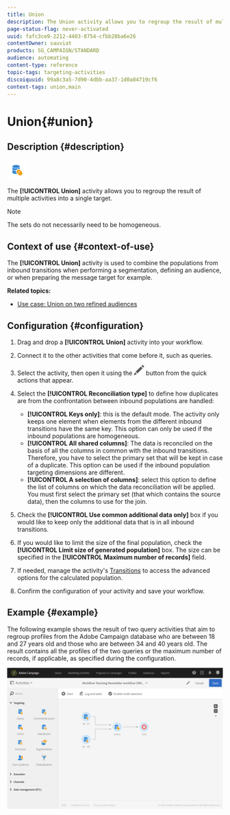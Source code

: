 ```yaml
---
title: Union
description: The Union activity allows you to regroup the result of multiple activities into a single target.
page-status-flag: never-activated
uuid: fafc3ce9-2212-4403-8754-cfbb28ba6e26
contentOwner: sauviat
products: SG_CAMPAIGN/STANDARD
audience: automating
content-type: reference
topic-tags: targeting-activities
discoiquuid: 99a8c3a5-7d90-4dbb-aa37-1d0a84719cf6
context-tags: union,main
---
```


# Union{#union}

## Description {#description}

![](assets/union.png)

The **[!UICONTROL Union]** activity allows you to regroup the result of multiple activities into a single target.

>[!NOTE]
>
>The sets do not necessarily need to be homogeneous.

## Context of use {#context-of-use}

The **[!UICONTROL Union]** activity is used to combine the populations from inbound transitions when performing a segmentation, defining an audience, or when preparing the message target for example.

**Related topics:**

* [Use case: Union on two refined audiences](../../automating/using/union-on-two-refined-audiences.md)

## Configuration {#configuration}

1. Drag and drop a **[!UICONTROL Union]** activity into your workflow.
1. Connect it to the other activities that come before it, such as queries.
1. Select the activity, then open it using the ![](assets/edit_darkgrey-24px.png) button from the quick actions that appear.
1. Select the **[!UICONTROL Reconciliation type]** to define how duplicates are from the confrontation between inbound populations are handled:

    * **[!UICONTROL Keys only]**: this is the default mode. The activity only keeps one element when elements from the different inbound transitions have the same key. This option can only be used if the inbound populations are homogeneous.
    * **[!UICONTROL All shared columns]**: The data is reconciled on the basis of all the columns in common with the inbound transitions. Therefore, you have to select the primary set that will be kept in case of a duplicate. This option can be used if the inbound population targeting dimensions are different.
    * **[!UICONTROL A selection of columns]**: select this option to define the list of columns on which the data reconciliation will be applied. You must first select the primary set (that which contains the source data), then the columns to use for the join.

1. Check the **[!UICONTROL Use common additional data only]** box if you would like to keep only the additional data that is in all inbound transitions.
1. If you would like to limit the size of the final population, check the **[!UICONTROL Limit size of generated population]** box. The size can be specified in the **[!UICONTROL Maximum number of records]** field.
1. If needed, manage the activity's [Transitions](../../automating/using/activity-properties.md) to access the advanced options for the calculated population.
1. Confirm the configuration of your activity and save your workflow.

## Example {#example}

The following example shows the result of two query activities that aim to regroup profiles from the Adobe Campaign database who are between 18 and 27 years old and those who are between 34 and 40 years old. The result contains all the profiles of the two queries or the maximum number of records, if applicable, as specified during the configuration.

![](assets/wkf_union_example.png)